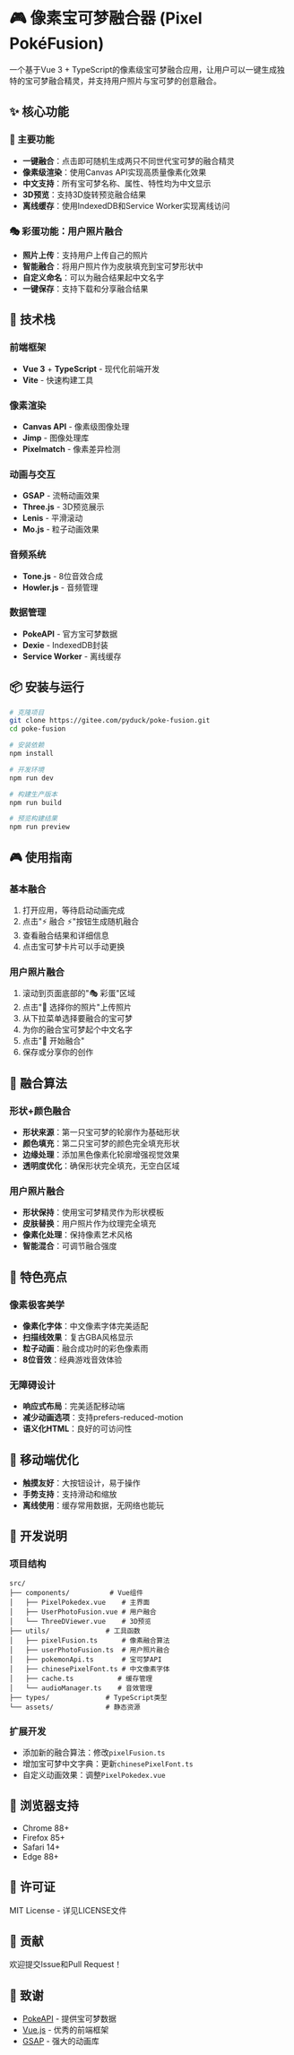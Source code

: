 # 🎮 像素宝可梦融合器 (Pixel PokéFusion)

一个基于Vue 3 + TypeScript的像素级宝可梦融合应用，让用户可以一键生成独特的宝可梦融合精灵，并支持用户照片与宝可梦的创意融合。

## ✨ 核心功能

### 🎯 主要功能
- **一键融合**：点击即可随机生成两只不同世代宝可梦的融合精灵
- **像素级渲染**：使用Canvas API实现高质量像素化效果
- **中文支持**：所有宝可梦名称、属性、特性均为中文显示
- **3D预览**：支持3D旋转预览融合结果
- **离线缓存**：使用IndexedDB和Service Worker实现离线访问

### 🎭 彩蛋功能：用户照片融合
- **照片上传**：支持用户上传自己的照片
- **智能融合**：将用户照片作为皮肤填充到宝可梦形状中
- **自定义命名**：可以为融合结果起中文名字
- **一键保存**：支持下载和分享融合结果

## 🚀 技术栈

### 前端框架
- **Vue 3** + **TypeScript** - 现代化前端开发
- **Vite** - 快速构建工具

### 像素渲染
- **Canvas API** - 像素级图像处理
- **Jimp** - 图像处理库
- **Pixelmatch** - 像素差异检测

### 动画与交互
- **GSAP** - 流畅动画效果
- **Three.js** - 3D预览展示
- **Lenis** - 平滑滚动
- **Mo.js** - 粒子动画效果

### 音频系统
- **Tone.js** - 8位音效合成
- **Howler.js** - 音频管理

### 数据管理
- **PokeAPI** - 官方宝可梦数据
- **Dexie** - IndexedDB封装
- **Service Worker** - 离线缓存

## 📦 安装与运行

```bash
# 克隆项目
git clone https://gitee.com/pyduck/poke-fusion.git
cd poke-fusion

# 安装依赖
npm install

# 开发环境
npm run dev

# 构建生产版本
npm run build

# 预览构建结果
npm run preview
```

## 🎮 使用指南

### 基本融合
1. 打开应用，等待启动动画完成
2. 点击"⚡ 融合 ⚡"按钮生成随机融合
3. 查看融合结果和详细信息
4. 点击宝可梦卡片可以手动更换

### 用户照片融合
1. 滚动到页面底部的"🎭 彩蛋"区域
2. 点击"📸 选择你的照片"上传照片
3. 从下拉菜单选择要融合的宝可梦
4. 为你的融合宝可梦起个中文名字
5. 点击"🎨 开始融合"
6. 保存或分享你的创作

## 🎨 融合算法

### 形状+颜色融合
- **形状来源**：第一只宝可梦的轮廓作为基础形状
- **颜色填充**：第二只宝可梦的颜色完全填充形状
- **边缘处理**：添加黑色像素化轮廓增强视觉效果
- **透明度优化**：确保形状完全填充，无空白区域

### 用户照片融合
- **形状保持**：使用宝可梦精灵作为形状模板
- **皮肤替换**：用户照片作为纹理完全填充
- **像素化处理**：保持像素艺术风格
- **智能混合**：可调节融合强度

## 🌟 特色亮点

### 像素极客美学
- **像素化字体**：中文像素字体完美适配
- **扫描线效果**：复古GBA风格显示
- **粒子动画**：融合成功时的彩色像素雨
- **8位音效**：经典游戏音效体验

### 无障碍设计
- **响应式布局**：完美适配移动端
- **减少动画选项**：支持prefers-reduced-motion
- **语义化HTML**：良好的可访问性

## 📱 移动端优化

- **触摸友好**：大按钮设计，易于操作
- **手势支持**：支持滑动和缩放
- **离线使用**：缓存常用数据，无网络也能玩

## 🔧 开发说明

### 项目结构
```
src/
├── components/          # Vue组件
│   ├── PixelPokedex.vue    # 主界面
│   ├── UserPhotoFusion.vue # 用户融合
│   └── ThreeDViewer.vue    # 3D预览
├── utils/              # 工具函数
│   ├── pixelFusion.ts      # 像素融合算法
│   ├── userPhotoFusion.ts  # 用户照片融合
│   ├── pokemonApi.ts       # 宝可梦API
│   ├── chinesePixelFont.ts # 中文像素字体
│   ├── cache.ts           # 缓存管理
│   └── audioManager.ts    # 音效管理
├── types/              # TypeScript类型
└── assets/             # 静态资源
```

### 扩展开发
- 添加新的融合算法：修改`pixelFusion.ts`
- 增加宝可梦中文字典：更新`chinesePixelFont.ts`
- 自定义动画效果：调整`PixelPokedex.vue`

## 🎯 浏览器支持

- Chrome 88+
- Firefox 85+
- Safari 14+
- Edge 88+

## 📄 许可证

MIT License - 详见LICENSE文件

## 🤝 贡献

欢迎提交Issue和Pull Request！

## 🙏 致谢

- [PokeAPI](https://pokeapi.co/) - 提供宝可梦数据
- [Vue.js](https://vuejs.org/) - 优秀的前端框架
- [GSAP](https://greensock.com/gsap/) - 强大的动画库
